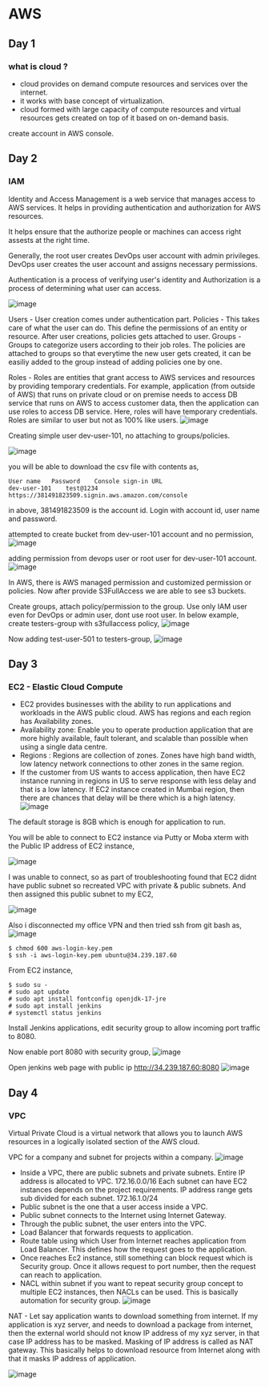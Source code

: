 # AWS

## Day 1

###  what is cloud ?
- cloud provides on demand compute resources and services over the internet.
- it works with base concept of virtualization.
- cloud formed with large capacity of compute resources and virtual resources gets created on top of it based on on-demand basis.

create account in AWS console.

## Day 2
### IAM 
Identity and Access Management is a web service that manages access to AWS services. It helps in providing authentication and authorization for AWS resources.

It helps ensure that the authorize people or machines can access right assests at the right time.

Generally, the root user creates DevOps user account with admin privileges. DevOps user creates the user account and assigns necessary permissions.

Authentication is a process of verifying user's identity and Authorization is a process of determining what user can access.

![image](https://github.com/balathecoder/newproject/blob/master/aws/day2_IAM.JPG)

Users - User creation comes under authentication part.
Policies - This takes care of what the user can do. This define the permissions of an entity or resource. After user creations, policies gets attached to user. 
Groups - Groups to categorize users according to their job roles. The policies are attached to groups so that everytime the new user gets created, it can be easiliy added to the group instead of adding policies one by one.

Roles - Roles are entities that grant access to AWS services and resources by providing temporary credentials. For example, application (from outside of AWS) that runs on private cloud or on premise needs to access DB service that runs on AWS to access customer data, then the application can use roles to access DB service. Here, roles will have temporary credentials. Roles are similar to user but not as 100% like users.
![image](https://github.com/balathecoder/newproject/blob/master/aws/day2_roles_usecase.JPG)

Creating simple user dev-user-101, no attaching to groups/policies.

![image](https://github.com/balathecoder/newproject/blob/master/aws/day2_simple_user_creation.JPG)

you will be able to download the csv file with contents as,
```
User name	Password	Console sign-in URL
dev-user-101	test@1234	https://381491823509.signin.aws.amazon.com/console
```
in above, 381491823509 is the account id. Login with account id, user name and password.

attempted to create bucket from dev-user-101 account and no permission,
![image](https://github.com/balathecoder/newproject/blob/master/aws/day2_s3_bucket_creation_failed.JPG)

adding permission from devops user or root user for dev-user-101 account.
![image](https://github.com/balathecoder/newproject/blob/master/aws/day2_add_permission.JPG)

In AWS, there is AWS managed permission and customized permission or policies. Now after provide S3FullAccess we are able to see s3 buckets.

Create groups, attach policy/permission to the group. Use only IAM user even for DevOps or admin user, dont use root user. In below example, create testers-group with s3fullaccess policy,
![image](https://github.com/balathecoder/newproject/blob/master/aws/day2_test_group_with_s3a_ccess.JPG)

Now adding test-user-501 to testers-group,
![image](https://github.com/balathecoder/newproject/blob/master/aws/day2_test_group_with_testuser.JPG)

## Day 3

### EC2 - Elastic Cloud Compute
* EC2 provides businesses with the ability to run applications and workloads in the AWS public cloud.
AWS has regions and each region has Availability zones.
* Availability zone: Enable you to operate production application that are more highly available, fault tolerant, and scalable than possible when using a single data centre.
* Regions : Regions are collection of zones. Zones have high band width, low latency network connections to other zones in the same region. 
* If the customer from US wants to access application, then have EC2 instance running in regions in US to serve response with less delay and that is a low latency. If EC2 instance created in Mumbai region, then there are chances that delay will be there which is a high latency.
![image](https://github.com/balathecoder/newproject/blob/master/aws/day3_regions.JPG)

The default storage is 8GB which is enough for application to run.

You will be able to connect to EC2 instance via Putty or Moba xterm with the Public IP address of EC2 instance,

![image](https://github.com/balathecoder/newproject/blob/master/aws/day3_connect_to_EC2_instance.JPG)

I was unable to connect, so as part of troubleshooting found that EC2 didnt have public subnet so recreated VPC with private & public subnets. And then assigned this public subnet to my EC2,

![image](https://github.com/balathecoder/newproject/blob/master/aws/day3_EC2_with_public_subnet.JPG)

Also i disconnected my office VPN and then tried ssh from git bash as, 
![image](https://github.com/balathecoder/newproject/blob/master/aws/day3_ssh_EC2_instance.JPG)

```
$ chmod 600 aws-login-key.pem
$ ssh -i aws-login-key.pem ubuntu@34.239.187.60
```

From EC2 instance,
```
$ sudo su -
# sudo apt update
# sudo apt install fontconfig openjdk-17-jre
# sudo apt install jenkins
# systemctl status jenkins
```

Install Jenkins applications, edit security group to allow incoming port traffic to 8080.

Now enable port 8080 with security group,
![image](https://github.com/balathecoder/newproject/blob/master/aws/day3_inbound_port_8080.JPG)

Open jenkins web page with public ip http://34.239.187.60:8080
![image](https://github.com/balathecoder/newproject/blob/master/aws/day3_jenkins_webpage.JPG)

## Day 4

### VPC
Virtual Private Cloud is a virtual network that allows you to launch AWS resources in a logically isolated section of the AWS cloud.

VPC for a company and subnet for projects within a company.
![image](https://github.com/balathecoder/newproject/blob/master/aws/day4_VPC_and_Subnets.JPG)

* Inside a VPC, there are public subnets and private subnets. Entire IP address is allocated to VPC. 172.16.0.0/16
Each subnet can have EC2 instances depends on the project requirements. IP address range gets sub divided for each subnet. 172.16.1.0/24
* Public subnet is the one that a user access inside a VPC. 
* Public subnet connects to the Internet using Internet Gateway. 
* Through the public subnet, the user enters into the VPC.
* Load Balancer that forwards requests to application.
* Route table using which User from Internet reaches application from Load Balancer. This defines how the request goes to the application.
* Once reaches Ec2 instance, still something can block request which is Security group. Once it allows request to port number, then the request can reach to application.
* NACL within subnet if you want to repeat security group concept to multiple EC2 instances, then NACLs can be used. This is basically automation for security group.
![image](https://github.com/balathecoder/newproject/blob/master/aws/day4_VPC_concepts.JPG)

NAT - Let say application wants to download something from internet. If my application is xyz server, and needs to download a package from internet, then the external world should not know IP address of my xyz server, in that case IP address has to be masked. Masking of IP address is called as NAT gateway. This basically helps to download resource from Internet along with that it masks IP address of application.

![image](https://github.com/balathecoder/newproject/blob/master/aws/day4_why_VPC_with_example.JPG)
